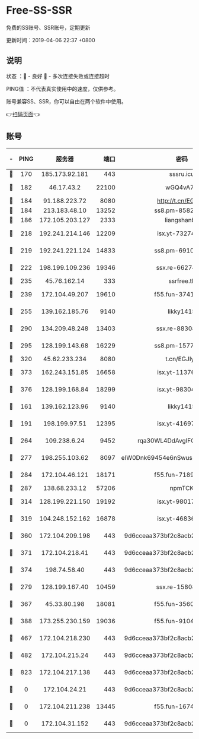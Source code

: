 # Free-SS-SSR

免费的SS账号、SSR账号，定期更新

更新时间：2019-04-06 22:37 +0800

## 说明

状态     ：🙂 - 良好 🙁 - 多次连接失败或连接超时

PING值   ：不代表真实使用中的速度，仅供参考。

账号兼容SS、SSR，你可以自由在两个软件中使用。

👉[扫码页面](https://liesauer.github.io/Free-SS-SSR/)👈

## 账号

|-|PING|服务器|端口|密码|加密方式|区域|
|:----:|:----:|:-----:|-----:|:----:|:----:|:----:|
|🙂|170|185.173.92.181|443|sssru.icu|rc4-md5|RU|
|🙂|182|46.17.43.2|22100|wGQ4vA7D|aes-256-gcm|RU|
|🙂|184|91.188.223.72|8080|http://t.cn/EGJIyrl|rc4-md5|RU|
|🙂|184|213.183.48.10|13252|ss8.pm-85820863|rc4-md5|RU|
|🙂|186|172.105.203.127|2333|liangshanbo|chacha20|JP|
|🙂|218|192.241.214.146|12209|isx.yt-73274152|aes-256-cfb|US|
|🙂|219|192.241.221.124|14833|ss8.pm-69109154|aes-256-cfb|US|
|🙂|222|198.199.109.236|19346|ssx.re-66274137|aes-256-cfb|US|
|🙂|235|45.76.162.14|333|ssrfree.tk|rc4|SG|
|🙂|239|172.104.49.207|19610|f55.fun-37419805|aes-256-cfb|SG|
|🙂|255|139.162.185.76|9140|likky1415|aes-256-cfb|DE|
|🙂|290|134.209.48.248|13403|ssx.re-88308510|aes-256-cfb|US|
|🙂|295|128.199.143.68|16229|ss8.pm-15775496|aes-256-cfb|SG|
|🙂|320|45.62.233.234|8080|t.cn/EGJIyrl|rc4-md5|CA|
|🙂|373|162.243.151.85|16658|isx.yt-11376029|aes-256-cfb|US|
|🙂|376|128.199.168.84|18299|isx.yt-98304416|aes-256-cfb|SG|
|🙂|161|139.162.123.96|9140|likky1415|aes-256-cfb|JP|
|🙂|191|198.199.97.51|12395|isx.yt-41697089|aes-256-cfb|US|
|🙂|264|109.238.6.24|9452|rqa30WL4DdAvgIFG6Fs3znzTa|aes-256-cfb|FR|
|🙂|277|198.255.103.62|8097|eIW0Dnk69454e6nSwuspv9DmS201tQ0D|aes-256-cfb|US|
|🙂|284|172.104.46.121|18171|f55.fun-71890851|aes-256-cfb|SG|
|🙂|287|138.68.233.12|57206|npmTCK|rc4-md5|US|
|🙂|314|128.199.221.150|19192|isx.yt-98017848|aes-256-cfb|SG|
|🙂|319|104.248.152.162|16878|isx.yt-46836343|aes-256-cfb|SG|
|🙂|360|172.104.209.198|443|9d6cceaa373bf2c8acb22e60b6a58be6|aes-256-cfb|US|
|🙂|371|172.104.218.41|443|9d6cceaa373bf2c8acb22e60b6a58be6|aes-256-cfb|US|
|🙂|374|198.74.58.40|443|9d6cceaa373bf2c8acb22e60b6a58be6|aes-256-cfb|US|
|🙁|279|128.199.167.40|10459|ssx.re-15808413|aes-256-cfb|SG|
|🙁|367|45.33.80.198|18081|f55.fun-35602530|aes-256-cfb|US|
|🙁|388|173.255.230.159|19036|f55.fun-91049822|aes-256-cfb|US|
|🙁|467|172.104.218.230|443|9d6cceaa373bf2c8acb22e60b6a58be6|aes-256-cfb|US|
|🙁|482|172.104.215.24|443|9d6cceaa373bf2c8acb22e60b6a58be6|aes-256-cfb|US|
|🙁|823|172.104.217.138|443|9d6cceaa373bf2c8acb22e60b6a58be6|aes-256-cfb|US|
|🙁|0|172.104.24.21|443|9d6cceaa373bf2c8acb22e60b6a58be6|aes-256-cfb|US|
|🙁|0|172.104.211.238|13445|f55.fun-16745538|aes-256-cfb|US|
|🙁|0|172.104.31.152|443|9d6cceaa373bf2c8acb22e60b6a58be6|aes-256-cfb|US|
